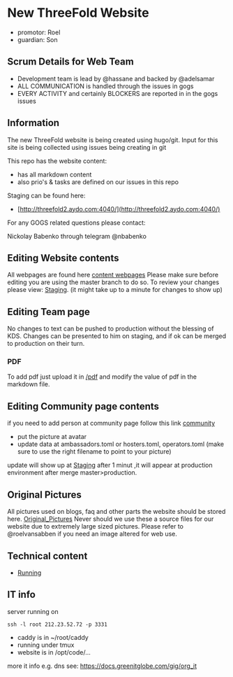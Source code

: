 # New ThreeFold Website

- promotor: Roel
- guardian: Son


## Scrum Details for Web Team

* Development team is lead by @hassane and backed by @adelsamar
* ALL COMMUNICATION is handled through the issues in gogs
* EVERY ACTIVITY and certainly BLOCKERS are reported in in the gogs issues

## Information

The new ThreeFold website is being created using hugo/git.
Input for this site is being collected using issues being creating in git

This repo has the website content:

- has all markdown content
- also prio's & tasks are defined on our issues in this repo

Staging can be found here:

- [http://threefold2.aydo.com:4040/](http://threefold2.aydo.com:4040/)

For any GOGS related questions please contact:

Nickolay Babenko through telegram @nbabenko

## Editing Website contents
All webpages are found here [content webpages](https://docs.grid.tf/threefold/www_threefold/src/branch/master/www.threefoldtoken.com/content)
Please make sure before editing you are using the master branch to do so.
To review your changes please view: [Staging](https://threefold2.aydo.com/).
(it might take up to a minute for changes to show up)

## Editing Team page
No changes to text can be pushed to production without the blessing of KDS.
Changes can be presented to him on staging, and if ok can be merged to production on their turn.

### PDF
To add pdf just upload it in [/pdf](https://docs.grid.tf/threefold/www_threefold/src/branch/master/www.threefoldtoken.com/themes/landing/static/pdf) and modify the value of pdf in the markdown file.

## Editing Community page contents

if you need to add person at community page follow this link
[community](https://docs.grid.tf/threefold/www_threefold/src/branch/master/www.threefoldtoken.com/data/content/community)
- put the picture at avatar 
- update data at ambassadors.toml or hosters.toml, operators.toml (make sure to use the right filename to point to your picture)

update will show up at [Staging](http://threefold2.aydo.com:4040/community/) after 1 minut ,it will appear at production environment after merge master>production.


## Original Pictures

All pictures used on blogs, faq and other parts the website should be stored here. [Original_Pictures](https://docs.grid.tf/threefold/www_threefold/src/branch/master/www.threefoldtoken.com/data/fotos_original)
Never should we use these a source files for our website due to extremely large sized pictures.
Please refer to @roelvansabben if you need an image altered for web use.



## Technical content

- [Running](docs/Running.md)



## IT info

server running on

```
ssh -l root 212.23.52.72 -p 3331
```

- caddy is in ~/root/caddy
- running under tmux
- website is in /opt/code/...

more it info e.g. dns see: https://docs.greenitglobe.com/gig/org_it

